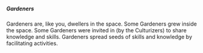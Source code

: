##### Gardeners

Gardeners are, like you, dwellers in the space. Some Gardeners grew inside the space. Some Gardeners were invited in (by the Culturizers) to share knowledge and skills. Gardeners spread seeds of skills and knowledge by facilitating activities.